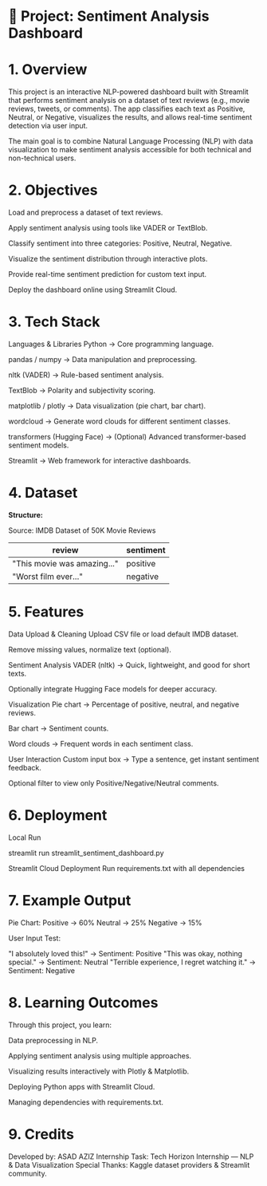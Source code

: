 # **🎯 Project: Sentiment Analysis Dashboard**

# **1. Overview**

This project is an interactive NLP-powered dashboard built with Streamlit that performs sentiment analysis on a dataset of text reviews (e.g., movie reviews, tweets, or comments).
The app classifies each text as Positive, Neutral, or Negative, visualizes the results, and allows real-time sentiment detection via user input.

The main goal is to combine Natural Language Processing (NLP) with data visualization to make sentiment analysis accessible for both technical and non-technical users.

# **2. Objectives**

Load and preprocess a dataset of text reviews.

Apply sentiment analysis using tools like VADER or TextBlob.

Classify sentiment into three categories: Positive, Neutral, Negative.

Visualize the sentiment distribution through interactive plots.

Provide real-time sentiment prediction for custom text input.

Deploy the dashboard online using Streamlit Cloud.

# **3. Tech Stack**

Languages & Libraries
Python → Core programming language.

pandas / numpy → Data manipulation and preprocessing.

nltk (VADER) → Rule-based sentiment analysis.

TextBlob → Polarity and subjectivity scoring.

matplotlib / plotly → Data visualization (pie chart, bar chart).

wordcloud → Generate word clouds for different sentiment classes.

transformers (Hugging Face) → (Optional) Advanced transformer-based sentiment models.

Streamlit → Web framework for interactive dashboards.

# **4. Dataset**

**Structure:**

Source: IMDB Dataset of 50K Movie Reviews

| review                      | sentiment |
| --------------------------- | --------- |
| "This movie was amazing..." | positive  |
| "Worst film ever..."        | negative  |

# **5. Features**

Data Upload & Cleaning
Upload CSV file or load default IMDB dataset.

Remove missing values, normalize text (optional).

Sentiment Analysis
VADER (nltk) → Quick, lightweight, and good for short texts.

Optionally integrate Hugging Face models for deeper accuracy.

Visualization
Pie chart → Percentage of positive, neutral, and negative reviews.

Bar chart → Sentiment counts.

Word clouds → Frequent words in each sentiment class.

User Interaction
Custom input box → Type a sentence, get instant sentiment feedback.

Optional filter to view only Positive/Negative/Neutral comments.

# **6. Deployment**

Local Run

streamlit run streamlit_sentiment_dashboard.py

Streamlit Cloud Deployment
Run requirements.txt with all dependencies

# **7. Example Output**

Pie Chart:
Positive → 60%
Neutral  → 25%
Negative → 15%

User Input Test:

"I absolutely loved this!" → Sentiment: Positive
"This was okay, nothing special." → Sentiment: Neutral
"Terrible experience, I regret watching it." → Sentiment: Negative

# **8. Learning Outcomes**

Through this project, you learn:

Data preprocessing in NLP.

Applying sentiment analysis using multiple approaches.

Visualizing results interactively with Plotly & Matplotlib.

Deploying Python apps with Streamlit Cloud.

Managing dependencies with requirements.txt.

# **9. Credits**

Developed by: ASAD AZIZ
Internship Task: Tech Horizon Internship — NLP & Data Visualization
Special Thanks: Kaggle dataset providers & Streamlit community.
